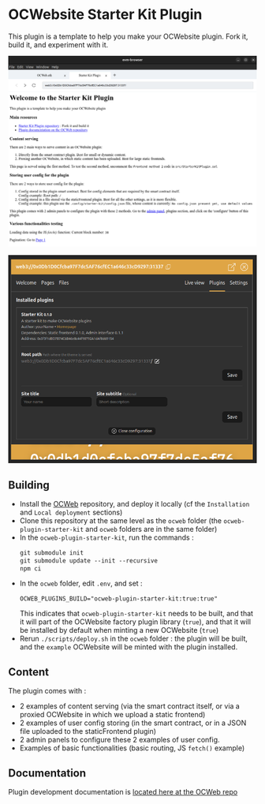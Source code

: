 # OCWebsite Starter Kit Plugin

This plugin is a template to help you make your OCWebsite plugin. Fork it, build it, and experiment with it.

![](./assets/screenshot.png)

![](./assets/screenshot-admin.png)

## Building

- Install the [OCWeb](https://github.com/nand2/ocweb) repository, and deploy it locally (cf the `Installation` and `Local deployment` sections)
- Clone this repository at the same level as the `ocweb` folder (the `ocweb-plugin-starter-kit` and `ocweb` folders are in the same folder)
- In the `ocweb-plugin-starter-kit`, run the commands :
  ```
  git submodule init
  git submodule update --init --recursive
  npm ci
  ```
- In the `ocweb` folder, edit `.env`, and set :
  ```
  OCWEB_PLUGINS_BUILD="ocweb-plugin-starter-kit:true:true"
  ```
  This indicates that `ocweb-plugin-starter-kit` needs to be built, and that it will part of the OCWebsite factory plugin library (`true`), and that it will be installed by default when minting a new OCWebsite (`true`)
- Rerun `./scripts/deploy.sh` in the `ocweb` folder : the plugin will be built, and the `example` OCWebsite will be minted with the plugin installed.

## Content

The plugin comes with :

- 2 examples of content serving (via the smart contract itself, or via a proxied OCWebsite in which we upload a static frontend)
- 2 examples of user config storing (in the smart contract, or in a JSON file uploaded to the staticFrontend plugin)
- 2 admin panels to configure these 2 examples of user config.
- Examples of basic functionalities (basic routing, JS `fetch()` example)

## Documentation

Plugin development documentation is [located here at the OCWeb repo](https://github.com/nand2/ocweb?tab=readme-ov-file#develop-your-own-ocwebsite-plugin)
